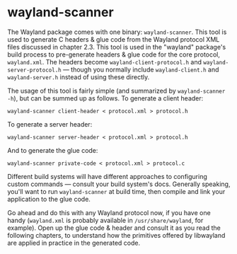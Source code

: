 # wayland-scanner

The Wayland package comes with one binary: `wayland-scanner`. This tool is used
to generate C headers & glue code from the Wayland protocol XML files discussed
in chapter 2.3. This tool is used in the "wayland" package's build process to
pre-generate headers & glue code for the core protocol, `wayland.xml`. The
headers become `wayland-client-protocol.h` and `wayland-server-protocol.h` 
&mdash; though you normally include `wayland-client.h` and `wayland-server.h` 
instead of using these directly.

The usage of this tool is fairly simple (and summarized by `wayland-scanner
-h`), but can be summed up as follows. To generate a client header:

    wayland-scanner client-header < protocol.xml > protocol.h

To generate a server header:

    wayland-scanner server-header < protocol.xml > protocol.h

And to generate the glue code:

    wayland-scanner private-code < protocol.xml > protocol.c

Different build systems will have different approaches to configuring custom
commands &mdash; consult your build system's docs. Generally speaking, you'll
want to run `wayland-scanner` at build time, then compile and link your 
application to the glue code.

Go ahead and do this with any Wayland protocol now, if you have one handy
(`wayland.xml` is probably available in `/usr/share/wayland`, for example). Open
up the glue code & header and consult it as you read the following chapters, to
understand how the primitives offered by libwayland are applied in practice in
the generated code.
